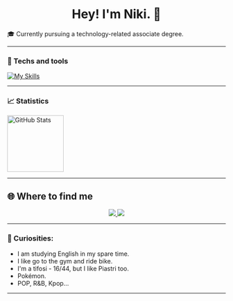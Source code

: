 <h1 align="center">Hey! I'm Niki. 👋</h1>

<p>
  🎓 Currently pursuing a technology-related associate degree.
</p>

---

### 🚀 Techs and tools

[![My Skills](https://skillicons.dev/icons?i=html,css,js,java,figma,c)](https://skillicons.dev)

---

### 📈 Statistics
<img 
      align="rigth" 
      alt="GitHub Stats" 
      height="130" 
      src="https://github-readme-stats.vercel.app/api/top-langs/?username=NikiMorona&theme=transparent&layout=compact&langs_count=10" 
  />
  
---

## 🌐 Where to find me

<p align="center">
  <a href="https://github.com/NikiMorona" target="_blank">
    <img src="https://img.shields.io/badge/-GitHub-181717?style=for-the-badge&logo=github&logoColor=white">
  </a>
  <a href="mailto:nicoleerthalmorona@gmail.com" target="_blank">
    <img src="https://img.shields.io/badge/-Gmail-D14836?style=for-the-badge&logo=gmail&logoColor=white">
  </a>
</p>

---

### 🔭 Curiosities:
- I am studying English in my spare time.
- I like go to the gym and ride bike.
- I'm a tifosi - 16/44, but I like Piastri too.
- Pokémon.
- POP, R&B, Kpop...
---
